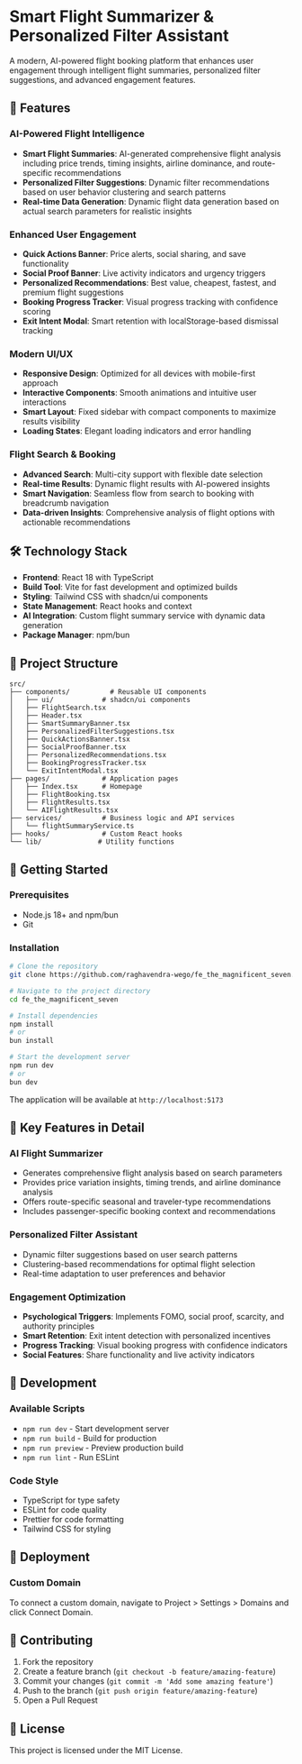 # Smart Flight Summarizer & Personalized Filter Assistant

A modern, AI-powered flight booking platform that enhances user engagement through intelligent flight summaries, personalized filter suggestions, and advanced engagement features.

## 🚀 Features

### AI-Powered Flight Intelligence
- **Smart Flight Summaries**: AI-generated comprehensive flight analysis including price trends, timing insights, airline dominance, and route-specific recommendations
- **Personalized Filter Suggestions**: Dynamic filter recommendations based on user behavior clustering and search patterns
- **Real-time Data Generation**: Dynamic flight data generation based on actual search parameters for realistic insights

### Enhanced User Engagement
- **Quick Actions Banner**: Price alerts, social sharing, and save functionality
- **Social Proof Banner**: Live activity indicators and urgency triggers
- **Personalized Recommendations**: Best value, cheapest, fastest, and premium flight suggestions
- **Booking Progress Tracker**: Visual progress tracking with confidence scoring
- **Exit Intent Modal**: Smart retention with localStorage-based dismissal tracking

### Modern UI/UX
- **Responsive Design**: Optimized for all devices with mobile-first approach
- **Interactive Components**: Smooth animations and intuitive user interactions
- **Smart Layout**: Fixed sidebar with compact components to maximize results visibility
- **Loading States**: Elegant loading indicators and error handling

### Flight Search & Booking
- **Advanced Search**: Multi-city support with flexible date selection
- **Real-time Results**: Dynamic flight results with AI-powered insights
- **Smart Navigation**: Seamless flow from search to booking with breadcrumb navigation
- **Data-driven Insights**: Comprehensive analysis of flight options with actionable recommendations

## 🛠️ Technology Stack

- **Frontend**: React 18 with TypeScript
- **Build Tool**: Vite for fast development and optimized builds
- **Styling**: Tailwind CSS with shadcn/ui components
- **State Management**: React hooks and context
- **AI Integration**: Custom flight summary service with dynamic data generation
- **Package Manager**: npm/bun

## 📁 Project Structure

```
src/
├── components/          # Reusable UI components
│   ├── ui/            # shadcn/ui components
│   ├── FlightSearch.tsx
│   ├── Header.tsx
│   ├── SmartSummaryBanner.tsx
│   ├── PersonalizedFilterSuggestions.tsx
│   ├── QuickActionsBanner.tsx
│   ├── SocialProofBanner.tsx
│   ├── PersonalizedRecommendations.tsx
│   ├── BookingProgressTracker.tsx
│   └── ExitIntentModal.tsx
├── pages/             # Application pages
│   ├── Index.tsx      # Homepage
│   ├── FlightBooking.tsx
│   ├── FlightResults.tsx
│   └── AIFlightResults.tsx
├── services/          # Business logic and API services
│   └── flightSummaryService.ts
├── hooks/             # Custom React hooks
└── lib/              # Utility functions
```

## 🚀 Getting Started

### Prerequisites
- Node.js 18+ and npm/bun
- Git

### Installation

```bash
# Clone the repository
git clone https://github.com/raghavendra-wego/fe_the_magnificent_seven.git

# Navigate to the project directory
cd fe_the_magnificent_seven

# Install dependencies
npm install
# or
bun install

# Start the development server
npm run dev
# or
bun dev
```

The application will be available at `http://localhost:5173`

## 🎯 Key Features in Detail

### AI Flight Summarizer
- Generates comprehensive flight analysis based on search parameters
- Provides price variation insights, timing trends, and airline dominance analysis
- Offers route-specific seasonal and traveler-type recommendations
- Includes passenger-specific booking context and recommendations

### Personalized Filter Assistant
- Dynamic filter suggestions based on user search patterns
- Clustering-based recommendations for optimal flight selection
- Real-time adaptation to user preferences and behavior

### Engagement Optimization
- **Psychological Triggers**: Implements FOMO, social proof, scarcity, and authority principles
- **Smart Retention**: Exit intent detection with personalized incentives
- **Progress Tracking**: Visual booking progress with confidence indicators
- **Social Features**: Share functionality and live activity indicators

## 🔧 Development

### Available Scripts
- `npm run dev` - Start development server
- `npm run build` - Build for production
- `npm run preview` - Preview production build
- `npm run lint` - Run ESLint

### Code Style
- TypeScript for type safety
- ESLint for code quality
- Prettier for code formatting
- Tailwind CSS for styling

## 🚀 Deployment


### Custom Domain
To connect a custom domain, navigate to Project > Settings > Domains and click Connect Domain.

## 🤝 Contributing

1. Fork the repository
2. Create a feature branch (`git checkout -b feature/amazing-feature`)
3. Commit your changes (`git commit -m 'Add some amazing feature'`)
4. Push to the branch (`git push origin feature/amazing-feature`)
5. Open a Pull Request

## 📝 License

This project is licensed under the MIT License.
